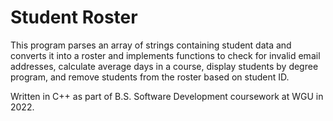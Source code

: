 # Student Roster
This program parses an array of strings containing student data and converts it into a roster and implements functions to check for invalid email addresses, calculate average days in a course, display students by degree program, and remove students from the roster based on student ID.

Written in C++ as part of B.S. Software Development coursework at WGU in 2022.
